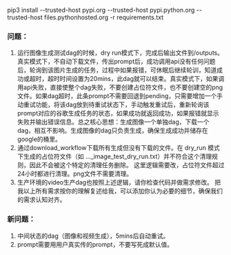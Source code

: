 pip3 install --trusted-host pypi.org --trusted-host pypi.python.org --trusted-host files.pythonhosted.org -r requirements.txt

### 问题：
1. 运行图像生成测试dag的时候，dry run模式下，完成后输出文件到/outputs。真实模式下，不自动下载文件，传出prompt后，成功调用api没有任何问题后，轮询到该图片生成的任务，过程中如果报错，可休眠后继续轮训，知道成功或超时，超时时间设置为20mins，此dag就可以结束。真实模式下，如果调用api失败，直接使整个dag失败，不要创建占位符文件，也不要创建空的png文件。如果dag超时，此条prompt不需要回退到pending，只需要增加一个手动重试功能，将该dag放到待重试状态下，手动触发重试后，重新轮询该prompt对应的谷歌生成任务的状态，如果成功就返回成功，如果报错就显示失败并输出错误信息。总之核心思想：生成图像一个单独dag，下载一个dag，相互不影响。生成图像的dag只负责生成，确保生成成功并储存在google的桶里。
2. 通过download_workflow下载所有生成但没有下载的文件。在 dry_run 模式下生成的占位符文件（如 ..._image_test_dry_run.txt）并不符合这个清理规则，因此不会被这个特定的清理任务删除。 这里逻辑需要改，占位符文件超过24小时都进行清理。png文件不需要清理。
3. 生产环境的video生产dag也按照上述逻辑，请你检查代码并做需求修改。
把我以上所有需求按你的理解复述给我，可以添加你认为必要的细节，确保我们的需求认知对齐。

### 新问题：
1. 中间状态的dag（图像和视频生成），5mins后自动重试。
2. prompt需要用用户真实传的prompt，不要写死成默认值。